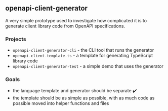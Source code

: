 ## openapi-client-generator

A very simple prototype used to investigate how complicated it is to generate client library code from OpenAPI specifications.

### Projects

 - `openapi-client-generator-cli` - the CLI tool that runs the generator
 - `openapi-client-template-ts` - a template for generating TypeScript library code
 - `openapi-client-generator-test` - a simple demo that uses the generator


### Goals

 - the language template and generator should be separate ✔️
 - the template should be as simple as possible, with as much code as possible moved into helper functions and files